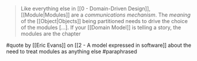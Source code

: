 > Like everything else in [[0 - Domain-Driven Design]], [[Module|Modules]] are a _communications mechanism_. The _meaning_ of the [[Object|Objects]] being partitioned needs to drive the choice of the modules [...]. If your [[Domain Model]] is telling a story, the modules are the chapter

#quote by [[Eric Evans]] on [[2 - A model expressed in software]] about the need to treat modules as anything else #paraphrased

